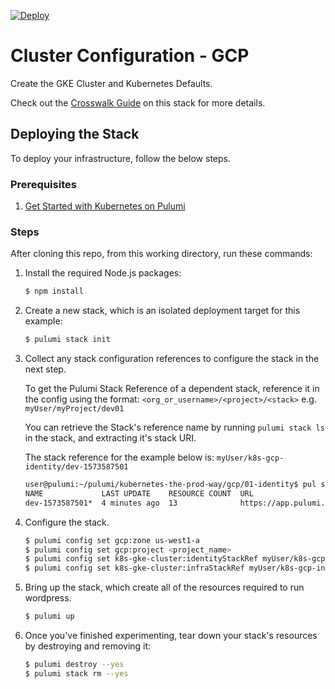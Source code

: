 [![Deploy](https://get.pulumi.com/new/button.svg)](https://app.pulumi.com/new)

# Cluster Configuration - GCP

Create the GKE Cluster and Kubernetes Defaults.

Check out the [Crosswalk Guide](https://www.pulumi.com/docs/guides/crosswalk/kubernetes/control-plane)
on this stack for more details.

## Deploying the Stack

To deploy your infrastructure, follow the below steps.

### Prerequisites

1. [Get Started with Kubernetes on Pulumi](https://www.pulumi.com/docs/get-started/kubernetes/)

### Steps

After cloning this repo, from this working directory, run these commands:

1. Install the required Node.js packages:

    ```bash
    $ npm install
    ```

1. Create a new stack, which is an isolated deployment target for this example:

    ```bash
    $ pulumi stack init
    ```

1.  Collect any stack configuration references to configure the stack in the
    next step.

    To get the Pulumi Stack Reference of a dependent stack, reference it in the
    config using the format: `<org_or_username>/<project>/<stack>` e.g. `myUser/myProject/dev01`

    You can retrieve the Stack's reference name by running `pulumi stack ls` in
    the stack, and extracting it's stack URI.

    The stack reference for the example below is: `myUser/k8s-gcp-identity/dev-1573587501`

    ```bash
    user@pulumi:~/pulumi/kubernetes-the-prod-way/gcp/01-identity$ pul stack ls
    NAME             LAST UPDATE    RESOURCE COUNT  URL
    dev-1573587501*  4 minutes ago  13              https://app.pulumi.com/myUser/k8s-gcp-identity/dev-1573587501
    ```

1. Configure the stack.

    ```bash
    $ pulumi config set gcp:zone us-west1-a
    $ pulumi config set gcp:project <project_name>
    $ pulumi config set k8s-gke-cluster:identityStackRef myUser/k8s-gcp-identity/dev-1573589109
    $ pulumi config set k8s-gke-cluster:infraStackRef myUser/k8s-gcp-infra/dev-1573589378
    ```

1. Bring up the stack, which create all of the resources required to run wordpress.

    ```bash
    $ pulumi up
    ```

1. Once you've finished experimenting, tear down your stack's resources by destroying and removing it:

    ```bash
    $ pulumi destroy --yes
    $ pulumi stack rm --yes
    ```
